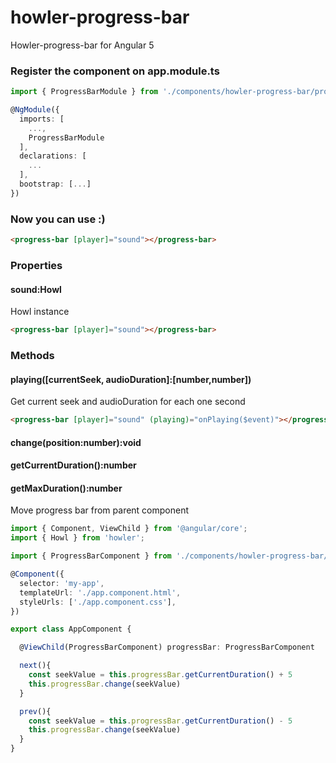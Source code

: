 # howler-progress-bar
Howler-progress-bar for Angular 5

### Register the component on app.module.ts
```typescript
import { ProgressBarModule } from './components/howler-progress-bar/progress-bar.module'

@NgModule({
  imports: [
    ...,
    ProgressBarModule
  ],
  declarations: [
    ...
  ],
  bootstrap: [...]
})
```

### Now you can use :)

```html
<progress-bar [player]="sound"></progress-bar>
```
### Properties
#### sound:Howl
Howl instance

```html
<progress-bar [player]="sound"></progress-bar>
```

### Methods
#### playing([currentSeek, audioDuration]:[number,number])
Get current seek and audioDuration for each one second

```html
<progress-bar [player]="sound" (playing)="onPlaying($event)"></progress-bar>
```

#### change(position:number):void
#### getCurrentDuration():number
#### getMaxDuration():number
Move progress bar from parent component

```typescript
import { Component, ViewChild } from '@angular/core';
import { Howl } from 'howler';

import { ProgressBarComponent } from './components/howler-progress-bar/progress-bar.component'

@Component({
  selector: 'my-app',
  templateUrl: './app.component.html',
  styleUrls: ['./app.component.css'],
})

export class AppComponent {

  @ViewChild(ProgressBarComponent) progressBar: ProgressBarComponent

  next(){
    const seekValue = this.progressBar.getCurrentDuration() + 5
    this.progressBar.change(seekValue)
  }

  prev(){
    const seekValue = this.progressBar.getCurrentDuration() - 5
    this.progressBar.change(seekValue)
  }
}
```
